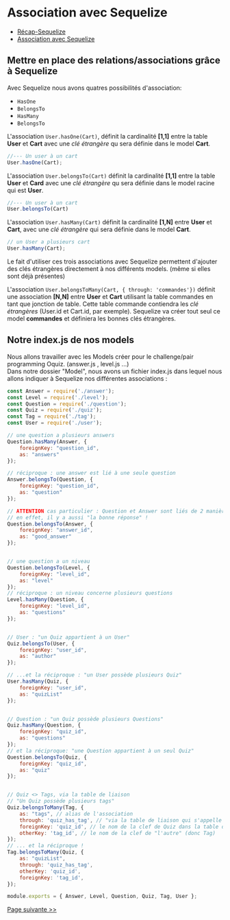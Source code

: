 # Association avec Sequelize
- [Récap-Sequelize](./README.md)  
- [Association avec Sequelize](./association.md)
## Mettre en place des relations/associations grâce à Sequelize

Avec Sequelize nous avons quatres possibilités d'association:
- `HasOne`
- `BelongsTo`
- `HasMany` 
- `BelongsTo`
   
L'association `User.hasOne(Cart)`, définit la cardinalité **[1,1]** entre la table **User** et **Cart** avec une *clé étrangère* qu sera définie dans le model **Cart**. 

```js
//--- Un user à un cart
User.hasOne(Cart);
```

L'association `User.belongsTo(Cart)` définit la cardinalité **[1,1]** entre la table **User** et **Card** avec une *clé étrangère* qu sera définie dans le model racine qui est **User**.

```js
//--- Un user à un cart
User.belongsTo(Cart)
```

L'association `User.hasMany(Cart)` définit la cardinalité **[1,N]** entre **User** et **Cart**, avec une *clé étrangère* qui sera définie dans le model **Cart**. 

```js
// un User a plusieurs cart
User.hasMany(Cart);
```
Le fait d'utiliser ces trois associations avec Sequelize permettent d'ajouter des clés étrangères directement à nos différents models. (même si elles sont déjà présentes)

L'association `User.belongsToMany(Cart, { through: 'commandes'})` définit une association **[N,N]** entre **User** et **Cart** utilisant la table commandes en tant que jonction de table. Cette table commande contiendra les *clé étrangères* (User.id et Cart.id, par exemple). Sequelize va créer tout seul ce model **commandes** et définiera les bonnes clés étrangères.  

## Notre index.js de nos models
Nous allons travailler avec les Models créer pour le challenge/pair programming Oquiz. (answer.js , level.js ...)  
Dans notre dossier "Model", nous avons un fichier index.js dans lequel nous allons indiquer à Sequelize nos différentes associations :
```js
const Answer = require('./answer');
const Level = require('./level');
const Question = require('./question');
const Quiz = require('./quiz');
const Tag = require('./tag');
const User = require('./user');

// une question a plusieurs answers
Question.hasMany(Answer, {
    foreignKey: "question_id",
    as: "answers"
});

// réciproque : une answer est lié à une seule question
Answer.belongsTo(Question, {
    foreignKey: "question_id",
    as: "question"
});

// ATTENTION cas particulier : Question et Answer sont liés de 2 manières différentes!
// en effet, il y a aussi "la bonne réponse" !
Question.belongsTo(Answer, {
    foreignKey: "answer_id",
    as: "good_answer"
});


// une question a un niveau
Question.belongsTo(Level, {
    foreignKey: "level_id",
    as: "level"
});
// réciproque : un niveau concerne plusieurs questions
Level.hasMany(Question, {
    foreignKey: "level_id",
    as: "questions"
});


// User : "un Quiz appartient à un User"
Quiz.belongsTo(User, {
    foreignKey: "user_id",
    as: "author"
});

// ...et la réciproque : "un User possède plusieurs Quiz"
User.hasMany(Quiz, {
    foreignKey: "user_id",
    as: "quizList"
});


// Question : "un Quiz possède plusieurs Questions"
Quiz.hasMany(Question, {
    foreignKey: "quiz_id",
    as: "questions"
});
// et la réciproque: "une Question appartient à un seul Quiz"
Question.belongsTo(Quiz, {
    foreignKey: "quiz_id",
    as: "quiz"
});


// Quiz <> Tags, via la table de liaison
// "Un Quiz possède plusieurs tags"
Quiz.belongsToMany(Tag, {
    as: "tags", // alias de l'association 
    through: 'quiz_has_tag', // "via la table de liaison qui s'appelle ..."
    foreignKey: 'quiz_id', // le nom de la clef de Quiz dans la table de liaison
    otherKey: 'tag_id', // le nom de la clef de "l'autre" (donc Tag)
});
// ... et la réciproque !
Tag.belongsToMany(Quiz, {
    as: "quizList",
    through: 'quiz_has_tag',
    otherKey: 'quiz_id',
    foreignKey: 'tag_id',
});

module.exports = { Answer, Level, Question, Quiz, Tag, User };
```
[Page suivante >>](./association2.md)